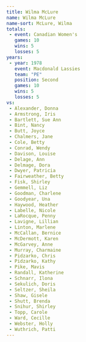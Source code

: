 ```yaml
---
title: Wilma McLure
name: Wilma McLure
name-sort: McLure, Wilma
totals:
 - event: Canadian Women's
   games: 10
   wins: 5
   losses: 5
years:
 - year: 1978
   event: Macdonald Lassies
   team: "PE"
   position: Second
   games: 10
   wins: 5
   losses: 5
vs:
 - Alexander, Donna
 - Armstrong, Iris
 - Bartlett, Sue Ann
 - Bint, Nancy
 - Butt, Joyce
 - Chalmers, Jane
 - Cole, Betty
 - Conrad, Wendy
 - Davison, Louise
 - Delage, Ann
 - Delmage, Dora
 - Dwyer, Patricia
 - Fairweather, Betty
 - Fisk, Shirley
 - Gemmell, Liz
 - Goodman, Charlene
 - Goodyear, Una
 - Haywood, Heather
 - Labelle, Nicole
 - LaRocque, Penny
 - Lavigne, Lillian
 - Linton, Marlene
 - McCallan, Bernice
 - McDermott, Karen
 - McGarvey, Anne
 - Murray, Charmaine
 - Pidzarko, Chris
 - Pidzarko, Kathy
 - Pike, Mavis
 - Randall, Katherine
 - Schnarr, Ilona
 - Sekulich, Doris
 - Seltzer, Sheila
 - Shaw, Gisele
 - Shutt, Brenda
 - Snihur, Shirley
 - Topp, Carole
 - Ward, Cecille
 - Webster, Holly
 - Wuthrich, Patti
---
```

